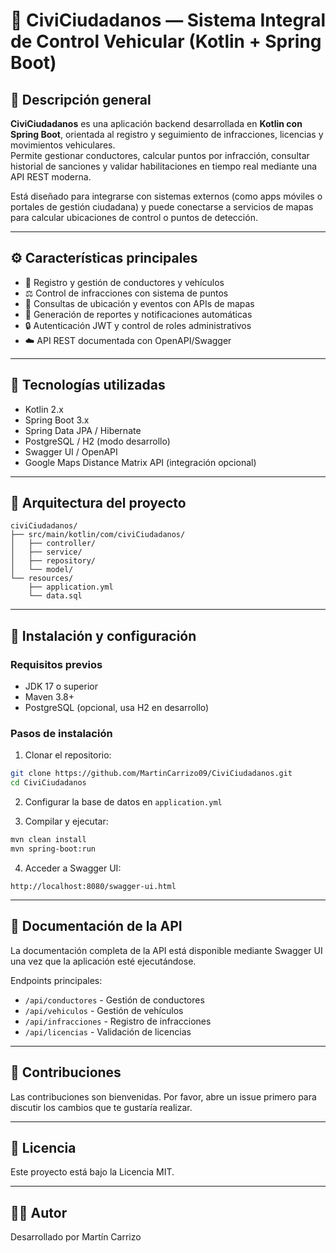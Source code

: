 # 🚦 CiviCiudadanos — Sistema Integral de Control Vehicular (Kotlin + Spring Boot)

## 📘 Descripción general  
**CiviCiudadanos** es una aplicación backend desarrollada en **Kotlin con Spring Boot**, orientada al registro y seguimiento de infracciones, licencias y movimientos vehiculares.  
Permite gestionar conductores, calcular puntos por infracción, consultar historial de sanciones y validar habilitaciones en tiempo real mediante una API REST moderna.

Está diseñado para integrarse con sistemas externos (como apps móviles o portales de gestión ciudadana) y puede conectarse a servicios de mapas para calcular ubicaciones de control o puntos de detección.

---

## ⚙️ Características principales  
- 🚗 Registro y gestión de conductores y vehículos  
- ⚖️ Control de infracciones con sistema de puntos  
- 📍 Consultas de ubicación y eventos con APIs de mapas  
- 🧾 Generación de reportes y notificaciones automáticas  
- 🔒 Autenticación JWT y control de roles administrativos  
- ☁️ API REST documentada con OpenAPI/Swagger  

---

## 🧰 Tecnologías utilizadas  
- Kotlin 2.x  
- Spring Boot 3.x  
- Spring Data JPA / Hibernate  
- PostgreSQL / H2 (modo desarrollo)  
- Swagger UI / OpenAPI  
- Google Maps Distance Matrix API (integración opcional)  

---

## 🧩 Arquitectura del proyecto  

```
civiCiudadanos/
├── src/main/kotlin/com/civiCiudadanos/
│   ├── controller/
│   ├── service/
│   ├── repository/
│   └── model/
└── resources/
    ├── application.yml
    └── data.sql
```

---

## 🚀 Instalación y configuración

### Requisitos previos
- JDK 17 o superior
- Maven 3.8+
- PostgreSQL (opcional, usa H2 en desarrollo)

### Pasos de instalación

1. Clonar el repositorio:
```bash
git clone https://github.com/MartinCarrizo09/CiviCiudadanos.git
cd CiviCiudadanos
```

2. Configurar la base de datos en `application.yml`

3. Compilar y ejecutar:
```bash
mvn clean install
mvn spring-boot:run
```

4. Acceder a Swagger UI:
```
http://localhost:8080/swagger-ui.html
```

---

## 📖 Documentación de la API

La documentación completa de la API está disponible mediante Swagger UI una vez que la aplicación esté ejecutándose.

Endpoints principales:
- `/api/conductores` - Gestión de conductores
- `/api/vehiculos` - Gestión de vehículos
- `/api/infracciones` - Registro de infracciones
- `/api/licencias` - Validación de licencias

---

## 🤝 Contribuciones

Las contribuciones son bienvenidas. Por favor, abre un issue primero para discutir los cambios que te gustaría realizar.

---

## 📄 Licencia

Este proyecto está bajo la Licencia MIT.

---

## 👨‍💻 Autor

Desarrollado por Martín Carrizo
